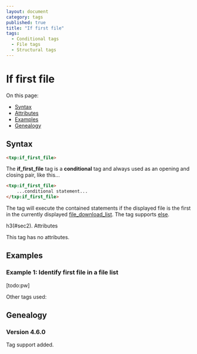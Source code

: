 ```yaml
---
layout: document
category: tags
published: true
title: "If first file"
tags:
  - Conditional tags
  - File tags
  - Structural tags
---
```


# If first file

On this page:

* [Syntax](#user-content-syntax)
* [Attributes](#user-content-attributes)
* [Examples](#user-content-examples)
* [Genealogy](#user-content-genealogy)

## Syntax

```html
<txp:if_first_file>
```

The **if_first_file** tag is a __conditional__ tag and always used as an opening and closing pair, like this...

```html
<txp:if_first_file>
    ...conditional statement...
</txp:if_first_file>
```

The tag will execute the contained statements if the displayed file is the first in the currently displayed [file_download_list](file-download-list). The tag supports [else](else).

h3(#sec2). Attributes

This tag has no attributes.

## Examples

### Example 1: Identify first file in a file list

[todo:pw]

Other tags used:

## Genealogy

### Version 4.6.0

Tag support added.
